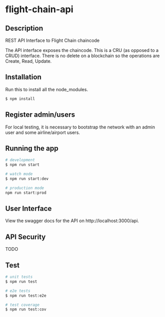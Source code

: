 # flight-chain-api

## Description

REST API Interface to Flight Chain chaincode

The API interface exposes the chaincode. This is a CRU (as opposed to a CRUD) interface. There is no delete on a
blockchain so the operations are Create, Read, Update.
 

## Installation

Run this to install all the node_modules.

```bash
$ npm install
```

## Register admin/users

For local testing, it is necessary to bootstrap the network with an admin user
and some airline/airport users.


## Running the app

```bash
# development
$ npm run start

# watch mode
$ npm run start:dev

# production mode
npm run start:prod
```

## User Interface

View the swagger docs for the API on http://localhost:3000/api.


## API Security

TODO


## Test

```bash
# unit tests
$ npm run test

# e2e tests
$ npm run test:e2e

# test coverage
$ npm run test:cov
```

